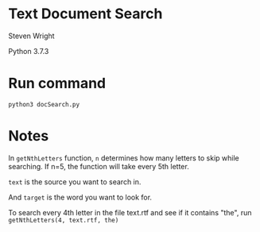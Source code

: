 # Text Document Search
Steven Wright

Python 3.7.3

# Run command
```
python3 docSearch.py
```

# Notes
In ```getNthLetters``` function, ```n``` determines how many letters to skip while searching.
If n=5, the function will take every 5th letter.

```text``` is the source you want to search in.

And ```target``` is the word you want to look for.

To search every 4th letter in the file text.rtf and see if it contains "the", run ```getNthLetters(4, text.rtf, the)```
